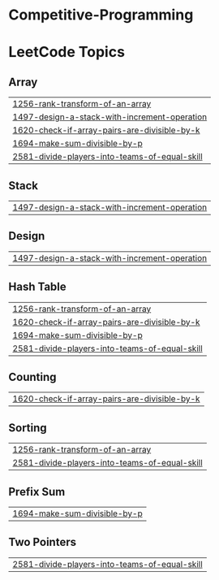 # Competitive-Programming

<!---LeetCode Topics Start-->
# LeetCode Topics
## Array
|  |
| ------- |
| [1256-rank-transform-of-an-array](https://github.com/EyasuTesfu/Competitive-Programming/tree/master/1256-rank-transform-of-an-array) |
| [1497-design-a-stack-with-increment-operation](https://github.com/EyasuTesfu/Competitive-Programming/tree/master/1497-design-a-stack-with-increment-operation) |
| [1620-check-if-array-pairs-are-divisible-by-k](https://github.com/EyasuTesfu/Competitive-Programming/tree/master/1620-check-if-array-pairs-are-divisible-by-k) |
| [1694-make-sum-divisible-by-p](https://github.com/EyasuTesfu/Competitive-Programming/tree/master/1694-make-sum-divisible-by-p) |
| [2581-divide-players-into-teams-of-equal-skill](https://github.com/EyasuTesfu/Competitive-Programming/tree/master/2581-divide-players-into-teams-of-equal-skill) |
## Stack
|  |
| ------- |
| [1497-design-a-stack-with-increment-operation](https://github.com/EyasuTesfu/Competitive-Programming/tree/master/1497-design-a-stack-with-increment-operation) |
## Design
|  |
| ------- |
| [1497-design-a-stack-with-increment-operation](https://github.com/EyasuTesfu/Competitive-Programming/tree/master/1497-design-a-stack-with-increment-operation) |
## Hash Table
|  |
| ------- |
| [1256-rank-transform-of-an-array](https://github.com/EyasuTesfu/Competitive-Programming/tree/master/1256-rank-transform-of-an-array) |
| [1620-check-if-array-pairs-are-divisible-by-k](https://github.com/EyasuTesfu/Competitive-Programming/tree/master/1620-check-if-array-pairs-are-divisible-by-k) |
| [1694-make-sum-divisible-by-p](https://github.com/EyasuTesfu/Competitive-Programming/tree/master/1694-make-sum-divisible-by-p) |
| [2581-divide-players-into-teams-of-equal-skill](https://github.com/EyasuTesfu/Competitive-Programming/tree/master/2581-divide-players-into-teams-of-equal-skill) |
## Counting
|  |
| ------- |
| [1620-check-if-array-pairs-are-divisible-by-k](https://github.com/EyasuTesfu/Competitive-Programming/tree/master/1620-check-if-array-pairs-are-divisible-by-k) |
## Sorting
|  |
| ------- |
| [1256-rank-transform-of-an-array](https://github.com/EyasuTesfu/Competitive-Programming/tree/master/1256-rank-transform-of-an-array) |
| [2581-divide-players-into-teams-of-equal-skill](https://github.com/EyasuTesfu/Competitive-Programming/tree/master/2581-divide-players-into-teams-of-equal-skill) |
## Prefix Sum
|  |
| ------- |
| [1694-make-sum-divisible-by-p](https://github.com/EyasuTesfu/Competitive-Programming/tree/master/1694-make-sum-divisible-by-p) |
## Two Pointers
|  |
| ------- |
| [2581-divide-players-into-teams-of-equal-skill](https://github.com/EyasuTesfu/Competitive-Programming/tree/master/2581-divide-players-into-teams-of-equal-skill) |
<!---LeetCode Topics End-->